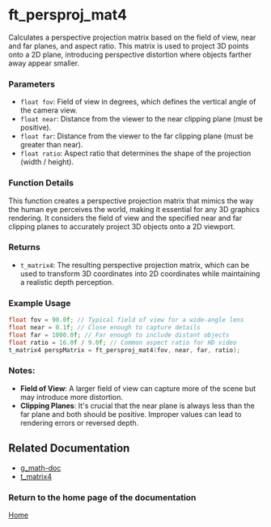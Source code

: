 # ft_persproj_mat4
Calculates a perspective projection matrix based on the field of view, near and far planes, and aspect ratio. This matrix is used to project 3D points onto a 2D plane, introducing perspective distortion where objects farther away appear smaller.

### Parameters
- `float fov`: Field of view in degrees, which defines the vertical angle of the camera view.
- `float near`: Distance from the viewer to the near clipping plane (must be positive).
- `float far`: Distance from the viewer to the far clipping plane (must be greater than near).
- `float ratio`: Aspect ratio that determines the shape of the projection (width / height).

### Function Details
This function creates a perspective projection matrix that mimics the way the human eye perceives the world, making it essential for any 3D graphics rendering. It considers the field of view and the specified near and far clipping planes to accurately project 3D objects onto a 2D viewport.

### Returns
- `t_matrix4`: The resulting perspective projection matrix, which can be used to transform 3D coordinates into 2D coordinates while maintaining a realistic depth perception.

### Example Usage
```c
float fov = 90.0f; // Typical field of view for a wide-angle lens
float near = 0.1f; // Close enough to capture details
float far = 1000.0f; // Far enough to include distant objects
float ratio = 16.0f / 9.0f; // Common aspect ratio for HD video
t_matrix4 perspMatrix = ft_persproj_mat4(fov, near, far, ratio);
```

### Notes:
- **Field of View**: A larger field of view can capture more of the scene but may introduce more distortion.
- **Clipping Planes**: It's crucial that the near plane is always less than the far plane and both should be positive. Improper values can lead to rendering errors or reversed depth.

## Related Documentation
- [g_math-doc](./g_math-doc.md)
- [t_matrix4](../matrix/matrix4/t_matrix4.md)

### Return to the home page of the documentation
[Home](../home.md)
